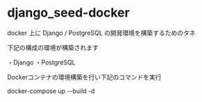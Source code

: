 # django_seed-docker
docker 上に Django / PostgreSQL の開発環境を構築するためのタネ

下記の構成の環境が構築されます

・Django
・PostgreSQL

Dockerコンテナの環境構築を行い下記のコマンドを実行

docker-compose up --build -d

